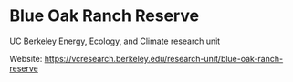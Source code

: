 # Blue Oak Ranch Reserve
UC Berkeley Energy, Ecology, and Climate research unit

Website: https://vcresearch.berkeley.edu/research-unit/blue-oak-ranch-reserve

